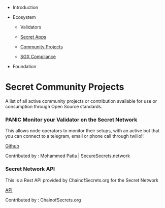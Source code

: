 <slim-column>



*   Introduction
    
*   Ecosystem
    
    *   Validators
        
    *   [Secret Apps](/apps.html)
    *   [Community Projects](/projects.html)
        
    *   [SGX Compliance](/sgx.html)
*   Foundation
    

# Secret Community Projects


A list of all active community projects or contribution available for use or consumption through Open Source standards.

###  PANIC Monitor your Validator on the Secret Network

This allows node operators to monitor their setups, with an active bot that you can connect to a telegram, email or phone call through twilio!!

[Github](https://github.com/mohammedpatla/panic_cosmos)

Contributed by : Mohammed Patla | SecureSecrets.network

###  Secret Network API

This is a Rest API provided by ChainofSecrets.org for the Secret Network

[API](https://api.chainofsecrets.org/#/)

Contributed by : ChainofSecrets.org



</slim-column>